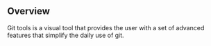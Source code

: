 ## Overview

Git tools is a visual tool that provides the user with a set of advanced features that simplify the daily use of git.<br />
